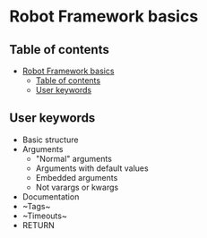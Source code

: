 # Robot Framework basics

## Table of contents
- [Robot Framework basics](#robot-framework-basics)
  - [Table of contents](#table-of-contents)
  - [User keywords](#user-keywords)

## User keywords

- Basic structure
- Arguments
  - "Normal" arguments
  - Arguments with default values
  - Embedded arguments
  - Not varargs or kwargs
- Documentation
- ~Tags~
- ~Timeouts~
- RETURN
